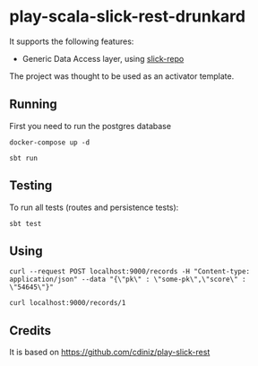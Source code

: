 # play-scala-slick-rest-drunkard

It supports the following features:

* Generic Data Access layer, using [slick-repo](https://github.com/gonmarques/slick-repo)

The project was thought to be used as an activator template.

## Running

First you need to run the postgres database

```
docker-compose up -d
```

```
sbt run
```

## Testing

To run all tests (routes and persistence tests):

```
sbt test
```

## Using

```
curl --request POST localhost:9000/records -H "Content-type: application/json" --data "{\"pk\" : \"some-pk\",\"score\" : \"54645\"}"
```

```
curl localhost:9000/records/1
```

## Credits

It is based on https://github.com/cdiniz/play-slick-rest
